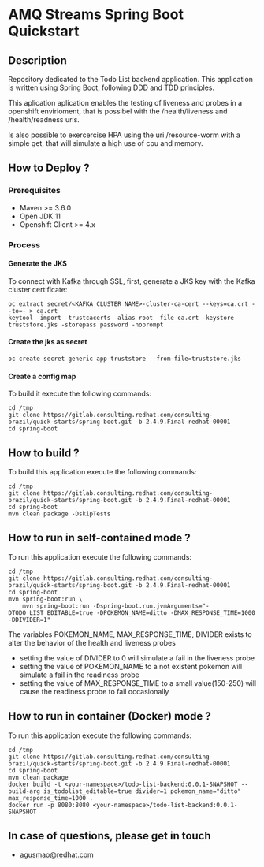 # AMQ Streams Spring Boot Quickstart

## Description

Repository dedicated to the Todo List backend application. This application is written using Spring Boot, following DDD and TDD principles.

This aplication aplication enables the testing of liveness and probes in 
a openshift envirioment, that is possibel with the /health/liveness and
/health/readness uris.

Is also possible to exercercise HPA using the uri /resource-worm with a simple get, that will simulate a high use of cpu and memory.


## How to Deploy ?

### Prerequisites

* Maven >= 3.6.0
* Open JDK 11
* Openshift Client >= 4.x

### Process

#### Generate the JKS 

To connect with Kafka through SSL, first, generate a JKS key with the Kafka cluster certificate:

~~~console
oc extract secret/<KAFKA CLUSTER NAME>-cluster-ca-cert --keys=ca.crt --to=- > ca.crt
keytool -import -trustcacerts -alias root -file ca.crt -keystore truststore.jks -storepass password -noprompt
~~~

#### Create the jks as secret

~~~
oc create secret generic app-truststore --from-file=truststore.jks
~~~

#### Create a config map

To build it execute the following commands:

~~~console
cd /tmp
git clone https://gitlab.consulting.redhat.com/consulting-brazil/quick-starts/spring-boot.git -b 2.4.9.Final-redhat-00001
cd spring-boot
~~~

## How to build ?

To build this application execute the following commands: 

~~~console
cd /tmp
git clone https://gitlab.consulting.redhat.com/consulting-brazil/quick-starts/spring-boot.git -b 2.4.9.Final-redhat-00001
cd spring-boot
mvn clean package -DskipTests
~~~

## How to run in self-contained mode ?

To run this application execute the following commands:

~~~console
cd /tmp
git clone https://gitlab.consulting.redhat.com/consulting-brazil/quick-starts/spring-boot.git -b 2.4.9.Final-redhat-00001
cd spring-boot
mvn spring-boot:run \ 
    mvn spring-boot:run -Dspring-boot.run.jvmArguments="-DTODO_LIST_EDITABLE=true -DPOKEMON_NAME=ditto -DMAX_RESPONSE_TIME=1000 -DDIVIDER=1"
~~~

The variables POKEMON_NAME, MAX_RESPONSE_TIME, DIVIDER exists to alter the
behavior of the health and liveness probes

* setting the value of DIVIDER to 0 will simulate a fail in the liveness probe
* setting the value of POKEMON_NAME to a not existent pokemon will simulate a fail in the readiness probe
* setting the value of MAX_RESPONSE_TIME to a small value(150-250) will cause the readiness probe to fail occasionally

## How to run in container (Docker) mode ?

To run this application execute the following commands:

~~~console
cd /tmp
git clone https://gitlab.consulting.redhat.com/consulting-brazil/quick-starts/spring-boot.git -b 2.4.9.Final-redhat-00001
cd spring-boot
mvn clean package
docker build -t <your-namespace>/todo-list-backend:0.0.1-SNAPSHOT --build-arg is_todolist_editable=true divider=1 pokemon_name="ditto" max_response_time=1000 .
docker run -p 8080:8080 <your-namespace>/todo-list-backend:0.0.1-SNAPSHOT
~~~

## In case of questions, please get in touch
* agusmao@redhat.com 
